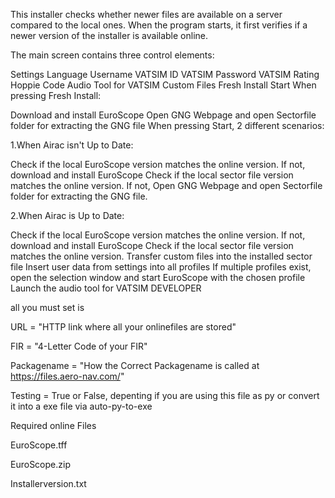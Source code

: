 This installer checks whether newer files are available on a server compared to the local ones. When the program starts, it first verifies if a newer version of the installer is available online.

The main screen contains three control elements:

Settings Language Username VATSIM ID VATSIM Password VATSIM Rating Hoppie Code Audio Tool for VATSIM Custom Files Fresh Install Start When pressing Fresh Install:

Download and install EuroScope Open GNG Webpage and open Sectorfile folder for extracting the GNG file When pressing Start, 2 different scenarios:

1.When Airac isn't Up to Date:

Check if the local EuroScope version matches the online version. If not, download and install EuroScope Check if the local sector file version matches the online version. If not, Open GNG Webpage and open Sectorfile folder for extracting the GNG file. 



2.When Airac is Up to Date:

Check if the local EuroScope version matches the online version. If not, download and install EuroScope Check if the local sector file version matches the online version. Transfer custom files into the installed sector file Insert user data from settings into all profiles If multiple profiles exist, open the selection window and start EuroScope with the chosen profile Launch the audio tool for VATSIM DEVELOPER

all you must set is

URL = "HTTP link where all your onlinefiles are stored"

FIR = "4-Letter Code of your FIR"

Packagename = "How the Correct Packagename is called at https://files.aero-nav.com/"

Testing = True or False, depenting if you are using this file as py or convert it into a exe file via auto-py-to-exe

Required online Files

EuroScope.tff

EuroScope.zip

Installerversion.txt
